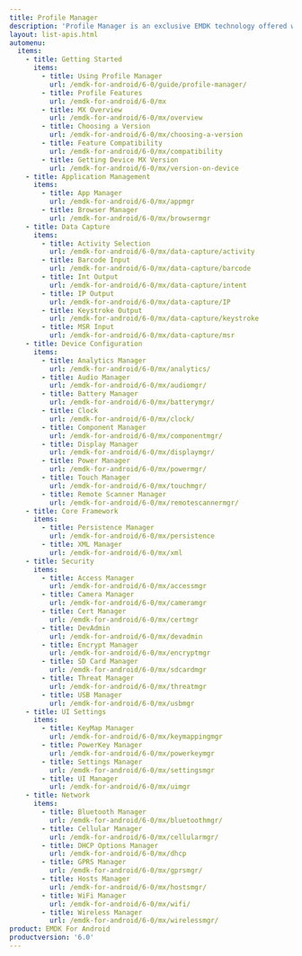 ```yaml
---
title: Profile Manager
description: 'Profile Manager is an exclusive EMDK technology offered within your IDE, providing a GUI based development tool. This allows you to write fewer lines of code resulting in reduced development time, effort and errors.'
layout: list-apis.html
automenu:
  items:
    - title: Getting Started
      items:
        - title: Using Profile Manager
          url: /emdk-for-android/6-0/guide/profile-manager/
        - title: Profile Features
          url: /emdk-for-android/6-0/mx
        - title: MX Overview
          url: /emdk-for-android/6-0/mx/overview
        - title: Choosing a Version
          url: /emdk-for-android/6-0/mx/choosing-a-version
        - title: Feature Compatibility
          url: /emdk-for-android/6-0/mx/compatibility
        - title: Getting Device MX Version
          url: /emdk-for-android/6-0/mx/version-on-device
    - title: Application Management
      items:
        - title: App Manager
          url: /emdk-for-android/6-0/mx/appmgr
        - title: Browser Manager
          url: /emdk-for-android/6-0/mx/browsermgr
    - title: Data Capture
      items:
        - title: Activity Selection
          url: /emdk-for-android/6-0/mx/data-capture/activity
        - title: Barcode Input
          url: /emdk-for-android/6-0/mx/data-capture/barcode
        - title: Int Output
          url: /emdk-for-android/6-0/mx/data-capture/intent
        - title: IP Output
          url: /emdk-for-android/6-0/mx/data-capture/IP
        - title: Keystroke Output
          url: /emdk-for-android/6-0/mx/data-capture/keystroke
        - title: MSR Input
          url: /emdk-for-android/6-0/mx/data-capture/msr
    - title: Device Configuration
      items:
        - title: Analytics Manager
          url: /emdk-for-android/6-0/mx/analytics/
        - title: Audio Manager
          url: /emdk-for-android/6-0/mx/audiomgr/
        - title: Battery Manager
          url: /emdk-for-android/6-0/mx/batterymgr/
        - title: Clock
          url: /emdk-for-android/6-0/mx/clock/
        - title: Component Manager
          url: /emdk-for-android/6-0/mx/componentmgr/
        - title: Display Manager
          url: /emdk-for-android/6-0/mx/displaymgr/
        - title: Power Manager
          url: /emdk-for-android/6-0/mx/powermgr/
        - title: Touch Manager
          url: /emdk-for-android/6-0/mx/touchmgr/
        - title: Remote Scanner Manager
          url: /emdk-for-android/6-0/mx/remotescannermgr/
    - title: Core Framework
      items:
        - title: Persistence Manager
          url: /emdk-for-android/6-0/mx/persistence
        - title: XML Manager
          url: /emdk-for-android/6-0/mx/xml
    - title: Security
      items:
        - title: Access Manager
          url: /emdk-for-android/6-0/mx/accessmgr
        - title: Camera Manager
          url: /emdk-for-android/6-0/mx/cameramgr
        - title: Cert Manager
          url: /emdk-for-android/6-0/mx/certmgr
        - title: DevAdmin
          url: /emdk-for-android/6-0/mx/devadmin
        - title: Encrypt Manager
          url: /emdk-for-android/6-0/mx/encryptmgr
        - title: SD Card Manager
          url: /emdk-for-android/6-0/mx/sdcardmgr
        - title: Threat Manager
          url: /emdk-for-android/6-0/mx/threatmgr
        - title: USB Manager
          url: /emdk-for-android/6-0/mx/usbmgr
    - title: UI Settings
      items:
        - title: KeyMap Manager
          url: /emdk-for-android/6-0/mx/keymappingmgr
        - title: PowerKey Manager
          url: /emdk-for-android/6-0/mx/powerkeymgr
        - title: Settings Manager
          url: /emdk-for-android/6-0/mx/settingsmgr
        - title: UI Manager
          url: /emdk-for-android/6-0/mx/uimgr
    - title: Network
      items:
        - title: Bluetooth Manager
          url: /emdk-for-android/6-0/mx/bluetoothmgr/
        - title: Cellular Manager
          url: /emdk-for-android/6-0/mx/cellularmgr/
        - title: DHCP Options Manager
          url: /emdk-for-android/6-0/mx/dhcp
        - title: GPRS Manager
          url: /emdk-for-android/6-0/mx/gprsmgr/
        - title: Hosts Manager
          url: /emdk-for-android/6-0/mx/hostsmgr/
        - title: WiFi Manager
          url: /emdk-for-android/6-0/mx/wifi/
        - title: Wireless Manager
          url: /emdk-for-android/6-0/mx/wirelessmgr/
product: EMDK For Android
productversion: '6.0'
---
```


















